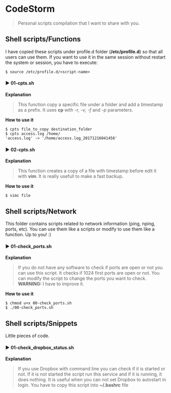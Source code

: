 # CodeStorm

> Personal scripts compilation that I want to share with you.



## Shell scripts/Functions

I have copied these scripts under profile.d folder (**/etc/profile.d**) so that all users can use them.
If you want to use it in the same session without restart the system or session, you have to execute:

~~~~
$ source /etc/profile.d/<script-name>
~~~~

#### :arrow_forward: 01-cpts.sh
**Explanation**
>
> This function copy a specific file under a folder and add a timestamp as a prefix. It uses **cp** with *-r, -v, -f* and *-p* parameters.

**How to use it**

~~~~
$ cpts file_to_copy destination_folder
$ cpts access.log /home/
'access.log' -> '/home/access.log_20171216041456'
~~~~

#### :arrow_forward: 02-cpts.sh
**Explanation**
>
> This function creates a copy of a file with timestamp before edit it with **vim**. It is really usefull to make a fast backup.

**How to use it**

~~~~
$ vimc file
~~~~

## Shell scripts/Network

This folder contains scripts related to network information (ping, nping, ports, etc). You can use them like a scripts or modify to use them like a function. Up to you! :)

#### :arrow_forward: 01-check_ports.sh
**Explanation**
>
> If you do not have any software to check if ports are open or not you can use this script. It checks if 1024 first ports are open or not. You can modify the script to change the ports you want to check. **WARNING:** I have to improve it.

**How to use it**

~~~~
$ chmod u+x 00-check_ports.sh
$ ./00-check_ports.sh
~~~~

## Shell scripts/Snippets

Little pieces of code.


#### :arrow_forward: 01-check_dropbox_status.sh
**Explanation**
>
> If you use Dropbox with command line you can check if it is started or not. If it is not started the script run this service and if it is running, it does nothing. It is useful when you can not set Dropbox to autostart in login. You have to copy this script into **~/.bashrc** file


